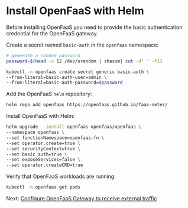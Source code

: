 # Install OpenFaaS with Helm

Before installing OpenFaaS you need to provide the basic authentication credential for the OpenFaaS gateway.

Create a secret named `basic-auth` in the `openfaas` namespace:

```bash
# generate a random password
password=$(head -c 12 /dev/urandom | shasum| cut -d' ' -f1)

kubectl -n openfaas create secret generic basic-auth \
--from-literal=basic-auth-user=admin \
--from-literal=basic-auth-password=$password
```

Add the OpenFaaS `helm` repository:

```bash
helm repo add openfaas https://openfaas.github.io/faas-netes/
```

Install OpenFaaS with Helm:

```bash
helm upgrade --install openfaas openfaas/openfaas \
--namespace openfaas \
--set functionNamespace=openfaas-fn \
--set operator.create=true \
--set securityContext=true \
--set basic_auth=true \
--set exposeServices=false \
--set operator.createCRD=true
```

Verify that OpenFaaS workloads are running:

```bash
kubectl -n openfaas get pods
```

Next: [Configure OpenFaaS Gateway to receive external traffic](04-gateway-config.md)
